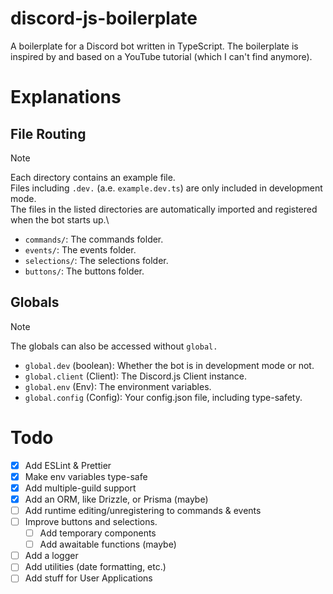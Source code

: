 # discord-js-boilerplate

A boilerplate for a Discord bot written in TypeScript. The boilerplate is inspired by and based on a YouTube tutorial (which I can't find anymore).

# Explanations

## File Routing

> [!NOTE]
> Each directory contains an example file.\
> Files including `.dev.` (a.e. `example.dev.ts`) are only included in development mode.\
> The files in the listed directories are automatically imported and registered when the bot starts up.\

- `commands/`: The commands folder.
- `events/`: The events folder.
- `selections/`: The selections folder.
- `buttons/`: The buttons folder.

## Globals

> [!NOTE]
> The globals can also be accessed without `global.`

- `global.dev` (boolean): Whether the bot is in development mode or not.
- `global.client` (Client): The Discord.js Client instance.
- `global.env` (Env): The environment variables.
- `global.config` (Config): Your config.json file, including type-safety.

# Todo

- [x] Add ESLint & Prettier
- [x] Make env variables type-safe
- [x] Add multiple-guild support
- [x] Add an ORM, like Drizzle, or Prisma (maybe)
- [ ] Add runtime editing/unregistering to commands & events
- [ ] Improve buttons and selections.
  - [ ] Add temporary components
  - [ ] Add awaitable functions (maybe)
- [ ] Add a logger
- [ ] Add utilities (date formatting, etc.)
- [ ] Add stuff for User Applications
